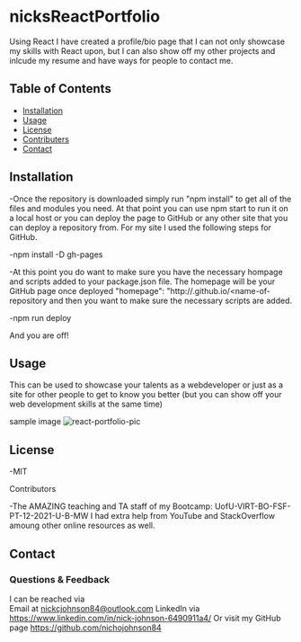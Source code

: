 # nicksReactPortfolio

Using React I have created a profile/bio page that I can not only showcase my skills with React upon, but I can also show off my other projects and inlcude my resume and have ways for people to contact me.

## Table of Contents
* [Installation](#installation)
* [Usage](#usage)
* [License](#license)
* [Contributers](#contributers)
* [Contact](#contact)

## Installation

-Once the repository is downloaded simply run "npm install" to get all of the files and modules you need.  At that point you can use npm start to run it on a local host or you can deploy the page to GitHub or any other site that you can deploy a repository from.  For my site I used the following steps for GitHub.

-npm install -D gh-pages

-At this point you do want to make sure you have the necessary hompage and scripts added to your package.json file.  The homepage will be your GitHub page once deployed "homepage": "http://<username>.github.io/<name-of-repository and then you want to make sure the necessary scripts are added.
  
-npm run deploy

And you are off!

## Usage

This can be used to showcase your talents as a webdeveloper or just as a site for other people to get to know you better (but you can show off your web development skills at the same time)

sample image
![react-portfolio-pic](https://user-images.githubusercontent.com/94770081/169705339-4e43e0c2-e8f8-46c7-8a5d-9c0faa660580.png)

## License

-MIT

Contributors

-The AMAZING teaching and TA staff of my Bootcamp: UofU-VIRT-BO-FSF-PT-12-2021-U-B-MW
I had extra help from YouTube and StackOverflow amoung other online resources as well.

## Contact
### Questions & Feedback

I can be reached via  
Email at nickcjohnson84@outlook.com 
LinkedIn via https://www.linkedin.com/in/nick-johnson-6490911a4/
Or visit my GitHub page https://github.com/nichojohnson84
